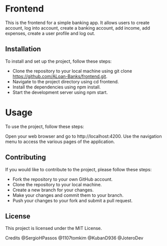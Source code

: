 # Frontend
This is the frontend for a simple banking app. It allows users to create account, log into account, create a banking account, add income, add expenses, create a user profile and log out. 

## Installation
To install and set up the project, follow these steps:

- Clone the repository to your local machine using git clone https://github.com/ALoan-Banks/frontend.git.
- Navigate to the project directory using cd frontend.
- Install the dependencies using npm install.
- Start the development server using npm start.

# Usage
To use the project, follow these steps:

Open your web browser and go to http://localhost:4200.
Use the navigation menu to access the various pages of the application.

## Contributing
If you would like to contribute to the project, please follow these steps:

- Fork the repository to your own GitHub account.
- Clone the repository to your local machine.
- Create a new branch for your changes.
- Make your changes and commit them to your branch.
- Push your changes to your fork and submit a pull request.

## License
This project is licensed under the MIT License.

Credits
@SergioHPassos
@1107tomkim
@KubanD936
@JoteroDev
